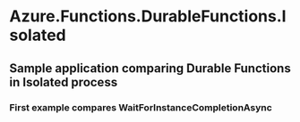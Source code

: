 # Azure.Functions.DurableFunctions.Isolated

## Sample application comparing Durable Functions in Isolated process
### First example compares WaitForInstanceCompletionAsync
